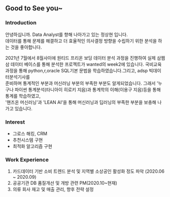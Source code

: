 ## Good to See you~

### Introduction
안녕하십니까. Data Analyst를 향해 나아가고 있는 정상현 입니다.    
데이터를 통해 문제를 해결하고 더 효율적인 의사결정 방향을 수립하기 위한 분석을 하는 것을 좋아합니다.
    
2021년 7월에서 8월사이에 원티드 프리온 보딩 데이터 분석 과정을 진행하여 실제 삼쩜삼 데이터 베이스를 통해 분석한 프로젝트가 wanted의 week2에 있습니다.
국비교육과정을 통해 python,r,oracle SQL기본 문법을 학습하였습니다.그리고, adsp 빅데이터분석기사를  
준비하며 통계적인 부분과 머신러닝 부분의 부족한 부분도 알게되었습니다.
그래서 '누구나 파이썬 통계분석(타니아이 히로키 지음)과 통계학의 이해(이용구 지음)등을 통해 통계를 학습하였고,  
'핸즈온 머신러닝'과 'LEAN AI'을 통해 머신러닝과 딥러닝의 부족한 부분을 보충해 나가고 있습니다.  
    
### Interest
  - 그로스 해킹, CRM
  - 추천시스템 구현
  - 최적화 알고리즘 구현
  
  
### Work Experience
  1. 카드데이터 기반 소비 트렌드 분석 및 지역별 소상공인 활성화 정도 파악 (2020.06 ~ 2020.09)
  2. 공공기관 DB 품질개선 및 개방 관련 PM(2020.10~현재)
  3. 의류 회사 재고 및 매출 관리, 향후 전략 설정  
  
    
    
    
